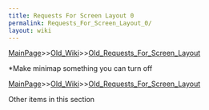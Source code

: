 ```yaml
---
title: Requests For Screen Layout 0
permalink: Requests_For_Screen_Layout_0/
layout: wiki
---
```


[MainPage](/keeperrl_wiki/ "wikilink")>>[Old_Wiki](/keeperrl_wiki/Old_Wiki "wikilink")>>[Old_Requests_For_Screen_Layout](/keeperrl_wiki/Old_Requests_For_Screen_Layout "wikilink")

*Make minimap something you can turn off

[MainPage](/keeperrl_wiki/ "wikilink")>>[Old_Wiki](/keeperrl_wiki/Old_Wiki "wikilink")>>[Old_Requests_For_Screen_Layout](/keeperrl_wiki/Old_Requests_For_Screen_Layout "wikilink")

Other items in this section
